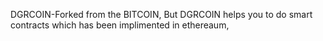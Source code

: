DGRCOIN-Forked from the BITCOIN,
        But DGRCOIN helps you to do smart contracts which has been implimented in ethereaum,
        
